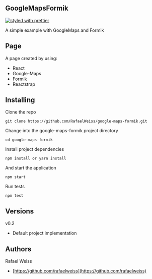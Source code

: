 ## GoogleMapsFormik
[![styled with prettier](https://img.shields.io/badge/styled_with-prettier-ff69b4.svg)](https://github.com/prettier/prettier)

A simple example with GoogleMaps and Formik

## Page

A page created by using: 
- React
- Google-Maps
- Formik
- Reactstrap

## Installing

Clone the repo

```
git clone https://github.com/RafaelWeiss/google-maps-formik.git
```

Change into the google-maps-formik project directory

```
cd google-maps-formik
```

Install project dependencies

```
npm install or yarn install
```

And start the application

```
npm start
```

Run tests

```
npm test
```

## Versions

v0.2

-   Default project implementation

## Authors

Rafael Weiss

-   [https://github.com/rafaelweiss](https://github.com/rafaelweiss)
